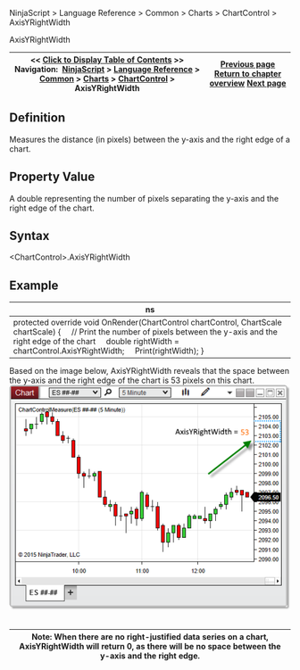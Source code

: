 ﻿
NinjaScript \> Language Reference \> Common \> Charts \> ChartControl \> AxisYRightWidth

AxisYRightWidth

| \<\< [Click to Display Table of Contents](axisyrightwidth.md) \>\> **Navigation:**     [NinjaScript](ninjascript-1.md) \> [Language Reference](language_reference_wip-1.md) \> [Common](common-1.md) \> [Charts](chart-1.md) \> [ChartControl](chartcontrol-1.md) \> AxisYRightWidth | [Previous page](axisyleftwidth-1.md) [Return to chapter overview](chartcontrol-1.md) [Next page](barmarginleft-1.md) |
| --- | --- |
## Definition
Measures the distance (in pixels) between the y\-axis and the right edge of a chart.
## 
## Property Value
 A double representing the number of pixels separating the y\-axis and the right edge of the chart.
## 
## Syntax
 \<ChartControl\>.AxisYRightWidth
## 
## Example

| ns |
| --- |
| protected override void OnRender(ChartControl chartControl, ChartScale chartScale) {      // Print the number of pixels between the y\-axis and the right edge of the chart      double rightWidth \= chartControl.AxisYRightWidth;      Print(rightWidth); } |

Based on the image below, AxisYRightWidth reveals that the space between the y\-axis and the right edge of the chart is 53 pixels on this chart.
 
![ChartControl_AxisYRightWidth](chartcontrol_axisyrightwidth.png)
 

| Note: When there are no right\-justified data series on a chart, AxisYRightWidth will return 0, as there will be no space between the y\-axis and the right edge. |
| --- |
